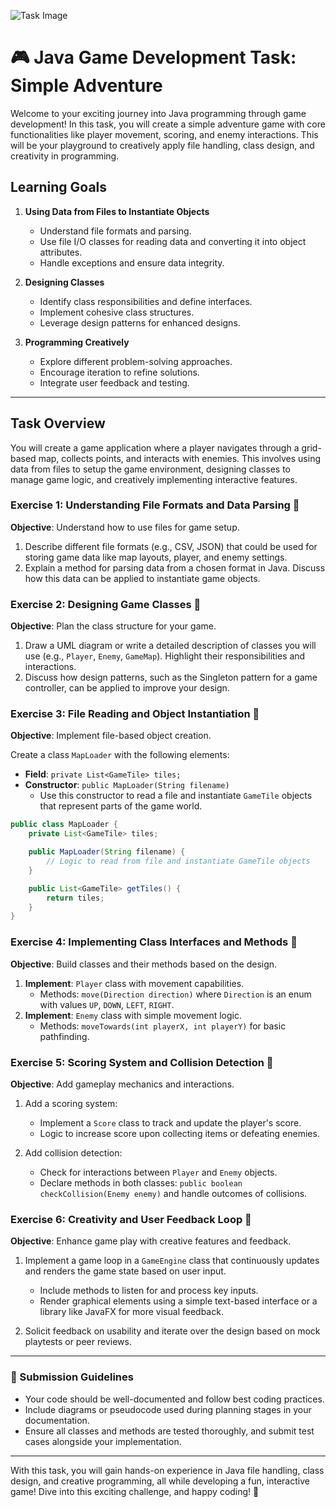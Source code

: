 ![Task Image](https://oaidalleapiprodscus.blob.core.windows.net/private/org-asPC5Skb6EoE1i324HhdGnV1/user-4VyHdJuNDsg3rdcmO7ghXoi2/img-0zxX0c4NyMeujElI24dxUKE8.png?st=2024-11-01T08%3A45%3A42Z&se=2024-11-01T10%3A45%3A42Z&sp=r&sv=2024-08-04&sr=b&rscd=inline&rsct=image/png&skoid=d505667d-d6c1-4a0a-bac7-5c84a87759f8&sktid=a48cca56-e6da-484e-a814-9c849652bcb3&skt=2024-11-01T01%3A18%3A17Z&ske=2024-11-02T01%3A18%3A17Z&sks=b&skv=2024-08-04&sig=JYCftg2KOnPVN5iDmqOA1T%2BI3FFZe47oP2xTIaOpAuE%3D)

# 🎮 Java Game Development Task: Simple Adventure

Welcome to your exciting journey into Java programming through game development! In this task, you will create a simple adventure game with core functionalities like player movement, scoring, and enemy interactions. This will be your playground to creatively apply file handling, class design, and creativity in programming.

## Learning Goals

1. **Using Data from Files to Instantiate Objects**
   - Understand file formats and parsing.
   - Use file I/O classes for reading data and converting it into object attributes.
   - Handle exceptions and ensure data integrity.

2. **Designing Classes**
   - Identify class responsibilities and define interfaces.
   - Implement cohesive class structures.
   - Leverage design patterns for enhanced designs.

3. **Programming Creatively**
   - Explore different problem-solving approaches.
   - Encourage iteration to refine solutions.
   - Integrate user feedback and testing.

---

## Task Overview
You will create a game application where a player navigates through a grid-based map, collects points, and interacts with enemies. This involves using data from files to setup the game environment, designing classes to manage game logic, and creatively implementing interactive features.

### Exercise 1: Understanding File Formats and Data Parsing 📄

**Objective**: Understand how to use files for game setup.

1. Describe different file formats (e.g., CSV, JSON) that could be used for storing game data like map layouts, player, and enemy settings.
2. Explain a method for parsing data from a chosen format in Java. Discuss how this data can be applied to instantiate game objects.

### Exercise 2: Designing Game Classes 🎨

**Objective**: Plan the class structure for your game.

1. Draw a UML diagram or write a detailed description of classes you will use (e.g., `Player`, `Enemy`, `GameMap`). Highlight their responsibilities and interactions.
2. Discuss how design patterns, such as the Singleton pattern for a game controller, can be applied to improve your design.

### Exercise 3: File Reading and Object Instantiation 📝

**Objective**: Implement file-based object creation.

Create a class `MapLoader` with the following elements:
- **Field**: `private List<GameTile> tiles;`
- **Constructor**: `public MapLoader(String filename)`
  - Use this constructor to read a file and instantiate `GameTile` objects that represent parts of the game world.

```java
public class MapLoader {
    private List<GameTile> tiles;

    public MapLoader(String filename) {
        // Logic to read from file and instantiate GameTile objects
    }

    public List<GameTile> getTiles() {
        return tiles;
    }
}
```

### Exercise 4: Implementing Class Interfaces and Methods 🧩

**Objective**: Build classes and their methods based on the design.

1. **Implement**: `Player` class with movement capabilities.
   - Methods: `move(Direction direction)` where `Direction` is an enum with values `UP`, `DOWN`, `LEFT`, `RIGHT`.
2. **Implement**: `Enemy` class with simple movement logic.
   - Methods: `moveTowards(int playerX, int playerY)` for basic pathfinding.

### Exercise 5: Scoring System and Collision Detection 🎯

**Objective**: Add gameplay mechanics and interactions.

1. Add a scoring system:
   - Implement a `Score` class to track and update the player's score.
   - Logic to increase score upon collecting items or defeating enemies.
   
2. Add collision detection:
   - Check for interactions between `Player` and `Enemy` objects.
   - Declare methods in both classes: `public boolean checkCollision(Enemy enemy)` and handle outcomes of collisions.

### Exercise 6: Creativity and User Feedback Loop 🌟

**Objective**: Enhance game play with creative features and feedback.

1. Implement a game loop in a `GameEngine` class that continuously updates and renders the game state based on user input.
   - Include methods to listen for and process key inputs.
   - Render graphical elements using a simple text-based interface or a library like JavaFX for more visual feedback.
   
2. Solicit feedback on usability and iterate over the design based on mock playtests or peer reviews.

---

### 📅 Submission Guidelines

- Your code should be well-documented and follow best coding practices.
- Include diagrams or pseudocode used during planning stages in your documentation.
- Ensure all classes and methods are tested thoroughly, and submit test cases alongside your implementation.

---

With this task, you will gain hands-on experience in Java file handling, class design, and creative programming, all while developing a fun, interactive game! Dive into this exciting challenge, and happy coding! 🎉